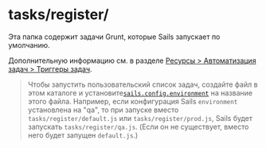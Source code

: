 # tasks/register/

Эта папка содержит задачи Grunt, которые Sails запускает по умолчанию.

Дополнительную информацию см. в разделе [Ресурсы > Автоматизация задач > Триггеры задач](https://sailsjs.com/documentation/concepts/assets/task-automation#?task-triggers).

> Чтобы запустить пользовательский список задач, создайте файл в этом каталоге и установите[`sails.config.environment`](https://sailsjs.com/documentation/reference/configuration/sails-config#?sailsconfigenvironment) на название этого файла. Например, если конфигурация Sails `environment` установлена на "qa", то при запуске вместо `tasks/register/default.js` или `tasks/register/prod.js`, Sails будет запускать `tasks/register/qa.js`. (Если он не существует, вместо него будет запущен `default.js`.)

<docmeta name="displayName" value="register">

